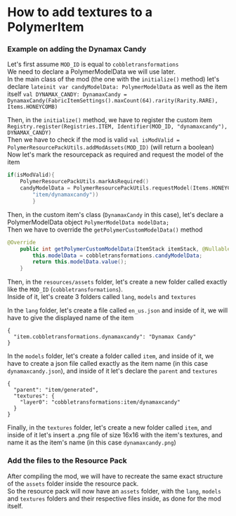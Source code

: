  # How to add textures to a PolymerItem
 
### Example on adding the Dynamax Candy
Let's first assume `MOD_ID` is equal to `cobbletransformations`<br>
We need to declare a PolymerModelData we will use later.<br>
In the main class of the mod (the one with the `initialize()` method) let's declare 
`lateinit var candyModelData: PolymerModelData` as well as the item itself 
`val DYNAMAX_CANDY: DynamaxCandy = DynamaxCandy(FabricItemSettings().maxCount(64).rarity(Rarity.RARE), Items.HONEYCOMB)`

Then, in the `initialize()` method, we have to register the custom item 
`Registry.register(Registries.ITEM, Identifier(MOD_ID, "dynamaxcandy"), DYNAMAX_CANDY)`<br>
Then we have to check if the mod is valid `val isModValid = PolymerResourcePackUtils.addModAssets(MOD_ID)` (will return a boolean)
<br>Now let's mark the resourcepack as required and request the model of the item
```kotlin
if(isModValid){
    PolymerResourcePackUtils.markAsRequired()
    candyModelData = PolymerResourcePackUtils.requestModel(Items.HONEYCOMB, Identifier(MOD_ID, 
        "item/dynamaxcandy"))
        }
```

Then, in the custom item's class (`DynamaxCandy` in this case), let's declare a PolymerModelData object `PolymerModelData modelData;`
<br>Then we have to override the `getPolymerCustomModelData()` method
```java
@Override
    public int getPolymerCustomModelData(ItemStack itemStack, @Nullable ServerPlayerEntity player){
        this.modelData = cobbletransformations.candyModelData;
        return this.modelData.value();
    }
```

Then, in the `resources/assets` folder, let's create a new folder called exactly like the `MOD_ID` (`cobbletransformations`).
<br>Inside of it, let's create 3 folders called `lang`, `models` and `textures`

In the `lang` folder, let's create a file called `en_us.json` and inside of it, we will have to give the displayed name of the item
```json5
{
  "item.cobbletransformations.dynamaxcandy": "Dynamax Candy"
}
```

In the `models` folder, let's create a folder called `item`, and inside of it, we have to create a json file called 
exactly as the item name
(in this case `dynamaxcandy.json`), and inside of it let's declare the `parent` and `textures`
```json5
{
  "parent": "item/generated",
  "textures": {
    "layer0": "cobbletransformations:item/dynamaxcandy"
  }
}
```

Finally, in the `textures` folder, let's create a new folder called `item`, and inside of it let's insert a .png file 
of size 16x16 with the item's textures, and name it as the item's name (in this case `dynamaxcandy.png`)


### Add the files to the Resource Pack
After compiling the mod, we will have to recreate the same exact structure of the `assets` folder inside the resource pack.
<br>So the resource pack will now have an `assets` folder, with the `lang`, `models` and `textures` 
folders and their respective files inside, as done for the mod itself.